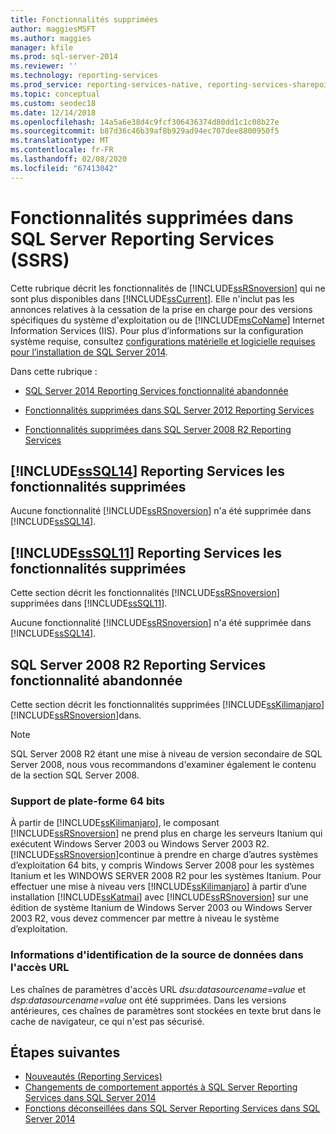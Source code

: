 ```yaml
---
title: Fonctionnalités supprimées
author: maggiesMSFT
ms.author: maggies
manager: kfile
ms.prod: sql-server-2014
ms.reviewer: ''
ms.technology: reporting-services
ms.prod_service: reporting-services-native, reporting-services-sharepoint
ms.topic: conceptual
ms.custom: seodec18
ms.date: 12/14/2018
ms.openlocfilehash: 14a5a6e38d4c9fcf306436374d80dd1c1c08b27e
ms.sourcegitcommit: b87d36c46b39af8b929ad94ec707dee8800950f5
ms.translationtype: MT
ms.contentlocale: fr-FR
ms.lasthandoff: 02/08/2020
ms.locfileid: "67413042"
---
```

# <a name="discontinued-functionality-in-sql-server-reporting-services-ssrs"></a>Fonctionnalités supprimées dans SQL Server Reporting Services (SSRS)

  Cette rubrique décrit les fonctionnalités de [!INCLUDE[ssRSnoversion](../includes/ssrsnoversion-md.md)] qui ne sont plus disponibles dans [!INCLUDE[ssCurrent](../includes/sscurrent-md.md)]. Elle n'inclut pas les annonces relatives à la cessation de la prise en charge pour des versions spécifiques du système d'exploitation ou de [!INCLUDE[msCoName](../includes/msconame-md.md)] Internet Information Services (IIS). Pour plus d’informations sur la configuration système requise, consultez [configurations matérielle et logicielle requises pour l’installation de SQL Server 2014](../sql-server/install/hardware-and-software-requirements-for-installing-sql-server.md).  
  
 Dans cette rubrique :  
  
- [SQL Server 2014 Reporting Services fonctionnalité abandonnée](#bkmk_sql14)  
  
- [Fonctionnalités supprimées dans SQL Server 2012 Reporting Services](#bkmk_rc0)  
  
- [Fonctionnalités supprimées dans SQL Server 2008 R2 Reporting Services](#bkmk_kj)  
  
##  <a name="bkmk_sql14"></a>[!INCLUDE[ssSQL14](../includes/sssql14-md.md)] Reporting Services les fonctionnalités supprimées

 Aucune fonctionnalité [!INCLUDE[ssRSnoversion](../includes/ssrsnoversion-md.md)] n'a été supprimée dans [!INCLUDE[ssSQL14](../includes/sssql14-md.md)].  
  
##  <a name="bkmk_rc0"></a>[!INCLUDE[ssSQL11](../includes/sssql11-md.md)] Reporting Services les fonctionnalités supprimées

 Cette section décrit les fonctionnalités [!INCLUDE[ssRSnoversion](../includes/ssrsnoversion-md.md)] supprimées dans [!INCLUDE[ssSQL11](../includes/sssql11-md.md)].  
  
 Aucune fonctionnalité [!INCLUDE[ssRSnoversion](../includes/ssrsnoversion-md.md)] n'a été supprimée dans [!INCLUDE[ssSQL14](../includes/sssql14-md.md)].  
  
##  <a name="bkmk_kj"></a>SQL Server 2008 R2 Reporting Services fonctionnalité abandonnée

 Cette section décrit les fonctionnalités supprimées [!INCLUDE[ssKilimanjaro](../includes/sskilimanjaro-md.md)] [!INCLUDE[ssRSnoversion](../includes/ssrsnoversion-md.md)]dans.  
  
> [!NOTE]  
> SQL Server 2008 R2 étant une mise à niveau de version secondaire de SQL Server 2008, nous vous recommandons d'examiner également le contenu de la section SQL Server 2008.
  
### <a name="64-bit-platform-support"></a>Support de plate-forme 64 bits

 À partir de [!INCLUDE[ssKilimanjaro](../includes/sskilimanjaro-md.md)], le composant [!INCLUDE[ssRSnoversion](../includes/ssrsnoversion-md.md)] ne prend plus en charge les serveurs Itanium qui exécutent Windows Server 2003 ou Windows Server 2003 R2. [!INCLUDE[ssRSnoversion](../includes/ssrsnoversion-md.md)]continue à prendre en charge d’autres systèmes d’exploitation 64 bits, y compris Windows Server 2008 pour les systèmes Itanium et les WINDOWS SERVER 2008 R2 pour les systèmes Itanium. Pour effectuer une mise à niveau vers [!INCLUDE[ssKilimanjaro](../includes/sskilimanjaro-md.md)] à partir d’une installation [!INCLUDE[ssKatmai](../includes/sskatmai-md.md)] avec [!INCLUDE[ssRSnoversion](../includes/ssrsnoversion-md.md)] sur une édition de système Itanium de Windows Server 2003 ou Windows Server 2003 R2, vous devez commencer par mettre à niveau le système d’exploitation.  
  
### <a name="data-source-credentials-in-url-access"></a>Informations d'identification de la source de données dans l'accès URL

 Les chaînes de paramètres d'accès URL *dsu:datasourcename=value* et *dsp:datasourcename=value* ont été supprimées. Dans les versions antérieures, ces chaînes de paramètres sont stockées en texte brut dans le cache de navigateur, ce qui n'est pas sécurisé.  
  
## <a name="next-steps"></a>Étapes suivantes

 - [Nouveautés &#40;Reporting Services&#41;](what-s-new-reporting-services.md)
 - [Changements de comportement apportés à SQL Server Reporting Services dans SQL Server 2014](behavior-changes-to-sql-server-reporting-services-in-sql-server-2016.md)
 - [Fonctions déconseillées dans SQL Server Reporting Services dans SQL Server 2014](deprecated-features-in-sql-server-reporting-services-ssrs.md)